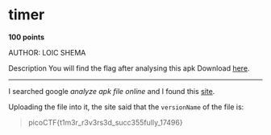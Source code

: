 # timer

**100 points**

AUTHOR: LOIC SHEMA

Description
You will find the flag after analysing this apk
Download [here]().

___

I searched google *analyze apk file online* and I found this [site](https://www.sisik.eu/apk-tool). 

Uploading the file into it, the site said that the `versionName` of the file is:

> picoCTF{t1m3r_r3v3rs3d_succ355fully_17496}
